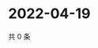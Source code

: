 # 2022-04-19

共 0 条

<!-- BEGIN WEIBO -->
<!-- 最后更新时间 Tue Apr 19 2022 06:16:24 GMT+0800 (China Standard Time) -->

<!-- END WEIBO -->
